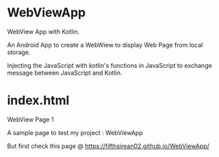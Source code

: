 # WebViewApp
WebView App with Kotlin.

An Android App to create a WebWiew to display Web Page from local storage.

Injecting the JavaScript with kotlin's functions in JavaScript to exchange message between JavaScript and Kotlin.


# index.html
WebView Page 1

A sample page to test my project : WebViewApp

But first check this page @ https://fifthsirean02.github.io/WebViewApp/
